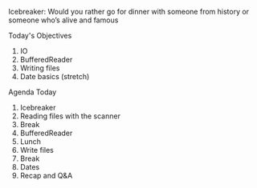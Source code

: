 Icebreaker: Would you rather go for dinner with someone from history or someone who’s alive and famous


Today's Objectives

1. IO
2. BufferedReader
3. Writing files
4. Date basics (stretch)

Agenda Today

1. Icebreaker
2. Reading files with the scanner
3. Break
4. BufferedReader
5. Lunch
6. Write files
7. Break
8. Dates
9. Recap and Q&A
